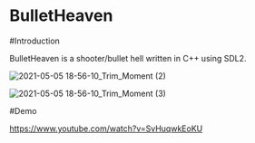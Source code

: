 # BulletHeaven

#Introduction

BulletHeaven is a shooter/bullet hell written in C++ using SDL2. 



![2021-05-05 18-56-10_Trim_Moment (2)](https://user-images.githubusercontent.com/78080278/117185554-280d6200-ae04-11eb-917c-a525df0c4955.jpg)



![2021-05-05 18-56-10_Trim_Moment (3)](https://user-images.githubusercontent.com/78080278/117185706-525f1f80-ae04-11eb-9195-9faaee1fc7ba.jpg)



#Demo

https://www.youtube.com/watch?v=SvHuqwkEoKU
